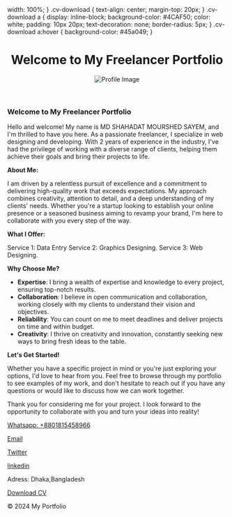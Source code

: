 <!DOCTYPE html>
<html lang="en">
            width: 100%;
        }
        .cv-download {
            text-align: center;
            margin-top: 20px;
        }
        .cv-download a {
            display: inline-block;
            background-color: #4CAF50;
            color: white;
            padding: 10px 20px;
            text-decoration: none;
            border-radius: 5px;
        }
        .cv-download a:hover {
            background-color: #45a049;
        }
    </style>
</head>
<body>
 <header>
        <h1>Welcome to My Freelancer Portfolio</h1>
        <img Screenshot_2023-04-21-09-29-14-95_e2d5b3f32b79de1d45acd1fad96fbb0f (1).jpg"path" alt="Profile Image">
    </header>

  <div class="container">
        <div class="project">
       <h3>Welcome to My Freelancer Portfolio</h3>
            <p>Hello and welcome! My name is MD SHAHADAT MOURSHED SAYEM, and I'm thrilled to have you here. As a passionate freelancer, I specialize in web designing and developing. With 2 years of experience in the industry, I've had the privilege of working with a diverse range of clients, helping them achieve their goals and bring their projects to life.

**About Me:**

I am driven by a relentless pursuit of excellence and a commitment to delivering high-quality work that exceeds expectations. My approach combines creativity, attention to detail, and a deep understanding of my clients' needs. Whether you're a startup looking to establish your online presence or a seasoned business aiming to revamp your brand, I'm here to collaborate with you every step of the way.

**What I Offer:**

Service 1: Data Entry
Service 2: Graphics Designing.
Service 3: Web Designing.

**Why Choose Me?**

- **Expertise**: I bring a wealth of expertise and knowledge to every project, ensuring top-notch results.
- **Collaboration**: I believe in open communication and collaboration, working closely with my clients to understand their vision and objectives.
- **Reliability**: You can count on me to meet deadlines and deliver projects on time and within budget.
- **Creativity**: I thrive on creativity and innovation, constantly seeking new ways to bring fresh ideas to the table.

**Let's Get Started!**

Whether you have a specific project in mind or you're just exploring your options, I'd love to hear from you. Feel free to browse through my portfolio to see examples of my work, and don't hesitate to reach out if you have any questions or would like to discuss how we can work together.

Thank you for considering me for your project. I look forward to the opportunity to collaborate with you and turn your ideas into reality!</p>
            <p><a href="+8801815458966">Whatsapp: +8801815458966</a></p>
        </div>
        <div class="project">
           
   <p><a href="sayemshahadat@gmail.com">Email</a></p>
        </div><div class="project">
            <p><a href="https://twitter.com/sayemshahadat9">Twitter</a></p>
        </div>
            <div class="project">
            <p><a href="https://www.linkedin.com/in/sayem-shahadat-49634a248/">linkedin</a></p>
        </div>
          <p>Adress: Dhaka,Bangladesh</p>
        <div class="cv-download">
            <a href="https://drive.google.com/file/d/1EKpQnZZsZ2ABVkw6DEnFJ1ESlVGY3WD1/view?usp=drive_link" download>Download CV</a>
        </div>
    </div>

   <footer>
        <p>&copy; 2024 My Portfolio</p>
    </footer>

</body>
</html>

